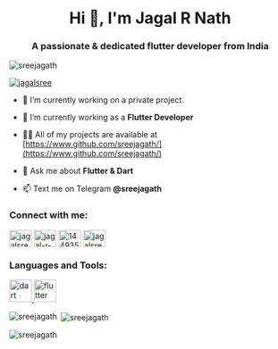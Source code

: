 <h1 align="center">Hi 👋, I'm Jagal R Nath</h1>
<h3 align="center">A passionate & dedicated flutter developer from India</h3>

<p align="left"> <img src="https://komarev.com/ghpvc/?username=sreejagath&label=Profile%20views&color=0e75b6&style=flat" alt="sreejagath" /> </p>

<p align="left"> <a href="https://twitter.com/jagalsree" target="blank"><img src="https://img.shields.io/twitter/follow/jagalsree?logo=twitter&style=for-the-badge" alt="jagalsree" /></a> </p>

- 🔭 I’m currently working on a private project.

- 🌱 I’m currently working as a **Flutter Developer**

- 👨‍💻 All of my projects are available at [https://www.github.com/sreejagath/](https://www.github.com/sreejagath/)

- 💬 Ask me about **Flutter & Dart**

- 📫 Text me on Telegram **@sreejagath**

<h3 align="left">Connect with me:</h3>
<p align="left">
<a href="https://twitter.com/jagalsree" target="blank"><img align="center" src="https://raw.githubusercontent.com/rahuldkjain/github-profile-readme-generator/master/src/images/icons/Social/twitter.svg" alt="jagalsree" height="30" width="40" /></a>
<a href="https://linkedin.com/in/jagal-r-nath-a133361ba" target="blank"><img align="center" src="https://raw.githubusercontent.com/rahuldkjain/github-profile-readme-generator/master/src/images/icons/Social/linked-in-alt.svg" alt="jagal-r-nath-a133361ba" height="30" width="40" /></a>
<a href="https://stackoverflow.com/users/14493580/sree-jagath" target="blank"><img align="center" src="https://raw.githubusercontent.com/rahuldkjain/github-profile-readme-generator/master/src/images/icons/Social/stack-overflow.svg" alt="14493580/sree-jagath" height="30" width="40" /></a>
<a href="https://instagram.com/jagalsree" target="blank"><img align="center" src="https://raw.githubusercontent.com/rahuldkjain/github-profile-readme-generator/master/src/images/icons/Social/instagram.svg" alt="jagalsree" height="30" width="40" /></a>
</p>

<h3 align="left">Languages and Tools:</h3>
<p align="left"> <a href="https://dart.dev" target="_blank"> <img src="https://www.vectorlogo.zone/logos/dartlang/dartlang-icon.svg" alt="dart" width="40" height="40"/> </a> <a href="https://flutter.dev" target="_blank"> <img src="https://www.vectorlogo.zone/logos/flutterio/flutterio-icon.svg" alt="flutter" width="40" height="40"/> </a> </p>

<p><img align="left" src="https://github-readme-stats.vercel.app/api/top-langs?username=sreejagath&show_icons=true&locale=en&layout=compact" alt="sreejagath" /></p>

<p>&nbsp;<img align="center" src="https://github-readme-stats.vercel.app/api?username=sreejagath&show_icons=true&locale=en" alt="sreejagath" /></p>

<p><img align="center" src="https://github-readme-streak-stats.herokuapp.com/?user=sreejagath&" alt="sreejagath" /></p>
